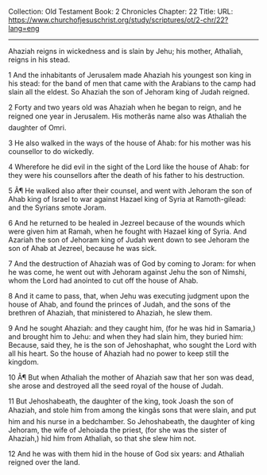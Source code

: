 Collection: Old Testament
Book: 2 Chronicles
Chapter: 22
Title: 
URL: https://www.churchofjesuschrist.org/study/scriptures/ot/2-chr/22?lang=eng

---

Ahaziah reigns in wickedness and is slain by Jehu; his mother, Athaliah, reigns in his stead.

1 And the inhabitants of Jerusalem made Ahaziah his youngest son king in his stead: for the band of men that came with the Arabians to the camp had slain all the eldest. So Ahaziah the son of Jehoram king of Judah reigned.

2 Forty and two years old was Ahaziah when he began to reign, and he reigned one year in Jerusalem. His motherâs name also was Athaliah the daughter of Omri.

3 He also walked in the ways of the house of Ahab: for his mother was his counsellor to do wickedly.

4 Wherefore he did evil in the sight of the Lord like the house of Ahab: for they were his counsellors after the death of his father to his destruction.

5 Â¶ He walked also after their counsel, and went with Jehoram the son of Ahab king of Israel to war against Hazael king of Syria at Ramoth-gilead: and the Syrians smote Joram.

6 And he returned to be healed in Jezreel because of the wounds which were given him at Ramah, when he fought with Hazael king of Syria. And Azariah the son of Jehoram king of Judah went down to see Jehoram the son of Ahab at Jezreel, because he was sick.

7 And the destruction of Ahaziah was of God by coming to Joram: for when he was come, he went out with Jehoram against Jehu the son of Nimshi, whom the Lord had anointed to cut off the house of Ahab.

8 And it came to pass, that, when Jehu was executing judgment upon the house of Ahab, and found the princes of Judah, and the sons of the brethren of Ahaziah, that ministered to Ahaziah, he slew them.

9 And he sought Ahaziah: and they caught him, (for he was hid in Samaria,) and brought him to Jehu: and when they had slain him, they buried him: Because, said they, he is the son of Jehoshaphat, who sought the Lord with all his heart. So the house of Ahaziah had no power to keep still the kingdom.

10 Â¶ But when Athaliah the mother of Ahaziah saw that her son was dead, she arose and destroyed all the seed royal of the house of Judah.

11 But Jehoshabeath, the daughter of the king, took Joash the son of Ahaziah, and stole him from among the kingâs sons that were slain, and put him and his nurse in a bedchamber. So Jehoshabeath, the daughter of king Jehoram, the wife of Jehoiada the priest, (for she was the sister of Ahaziah,) hid him from Athaliah, so that she slew him not.

12 And he was with them hid in the house of God six years: and Athaliah reigned over the land.
